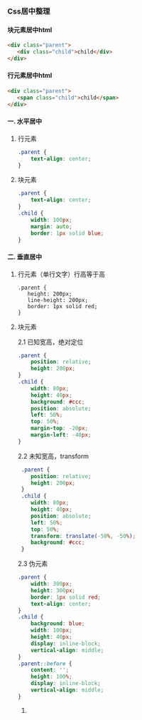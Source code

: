 ### Css居中整理

#### 块元素居中html

```html
<div class="parent">
   <div class="child">child</div>
</div>
```

#### 行元素居中html

```html
<div class="parent">
   <span class="child">child</span>
</div>
```

#### 一. 水平居中

1. 行元素

    ```css
    .parent {
        text-align: center;
    }
    ```

2. 块元素

   ```css
   .parent {
       text-align: center; 
   }
   .child {
       width: 100px;
       margin: auto; 
       border: 1px solid blue;
   }
   ```

   

#### 二. 垂直居中

 1. 行元素（单行文字）行高等于高

    ``` 
    .parent {
       height: 200px;
       line-height: 200px;
       border: 1px solid red;
    }
    ```

 2. 块元素

    2.1 已知宽高，绝对定位

    ``` css
    .parent {
        position: relative;
        height: 200px;
    }
    .child {
        width: 80px;
        height: 40px;
        background: #ccc;
        position: absolute;
        left: 50%;
        top: 50%;
        margin-top: -20px;
        margin-left: -40px;
    }
    ```
    
    
    
    2.2 未知宽高，transform
    
    ```css
     .parent {
     	position: relative;
        height: 200px;
     }
     .child {
        width: 80px;
        height: 40px;
        position: absolute;
        left: 50%;
        top: 50%;
        transform: translate(-50%, -50%);
        background: #ccc;
     }
    ```
    
    2.3 伪元素
    
    ```css
    .parent {
        width: 300px;
        height: 300px;
        border: 1px solid red;
        text-align: center;
    }
    .child {
        background: blue;
        width: 100px;
        height: 40px;
        display: inline-block;
        vertical-align: middle;
    }
    .parent::before {
        content: '';
        height: 100%;
        display: inline-block;
        vertical-align: middle;            
    }
    ```
    
    1. 
